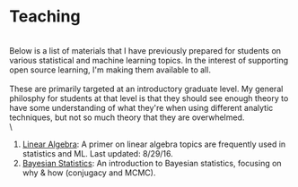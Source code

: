 # Teaching #
\
Below is a list of materials that I have previously prepared for students on 
various statistical and machine learning topics. In the interest of supporting 
open source learning, I'm making them available to all. 
\
\
These are primarily 
targeted at an introductory graduate level.  My general philosphy for students 
at that level is that they should see enough theory to have some understanding 
of what they're  when using different analytic techniques, but not so much 
theory that they are overwhelmed.
\
\
1. [Linear Algebra](Linear_Algebra_Review.pdf "Linear Algebra Review"): A primer on linear algebra topics are frequently used in statistics and ML.  Last updated: 8/29/16.  
2. [Bayesian Statistics](): An introduction to Bayesian statistics, focusing on why & how (conjugacy and MCMC).




